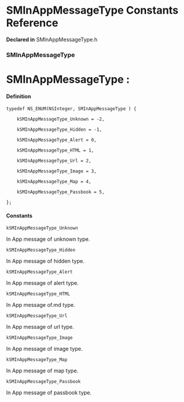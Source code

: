 # SMInAppMessageType Constants Reference

**Declared in** SMInAppMessageType.h  

### SMInAppMessageType

<h1>SMInAppMessageType :</h1>

#### Definition
    typedef NS_ENUM(NSInteger, SMInAppMessageType ) {   
        
        kSMInAppMessageType_Unknown = -2,
        
        kSMInAppMessageType_Hidden = -1,
        
        kSMInAppMessageType_Alert = 0,
        
        kSMInAppMessageType_HTML = 1,
        
        kSMInAppMessageType_Url = 2,
        
        kSMInAppMessageType_Image = 3,
        
        kSMInAppMessageType_Map = 4,
        
        kSMInAppMessageType_Passbook = 5,
        
    };

#### Constants

<a name="" title="kSMInAppMessageType_Unknown"></a><code>kSMInAppMessageType_Unknown</code>

In App message of unknown type.

<a name="" title="kSMInAppMessageType_Hidden"></a><code>kSMInAppMessageType_Hidden</code>

In App message of hidden type.

<a name="" title="kSMInAppMessageType_Alert"></a><code>kSMInAppMessageType_Alert</code>

In App message of alert type.

<a name="" title="kSMInAppMessageType_HTML"></a><code>kSMInAppMessageType_HTML</code>

In App message of.md type.

<a name="" title="kSMInAppMessageType_Url"></a><code>kSMInAppMessageType_Url</code>

In App message of url type.

<a name="" title="kSMInAppMessageType_Image"></a><code>kSMInAppMessageType_Image</code>

In App message of image type.

<a name="" title="kSMInAppMessageType_Map"></a><code>kSMInAppMessageType_Map</code>

In App message of map type.

<a name="" title="kSMInAppMessageType_Passbook"></a><code>kSMInAppMessageType_Passbook</code>

In App message of passbook type.

